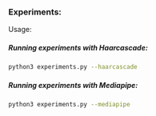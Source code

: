 ### Experiments:

Usage: 

##### Running experiments with Haarcascade:
```bash
python3 experiments.py --haarcascade
```

##### Running experiments with Mediapipe:
```bash
python3 experiments.py --mediapipe
```

